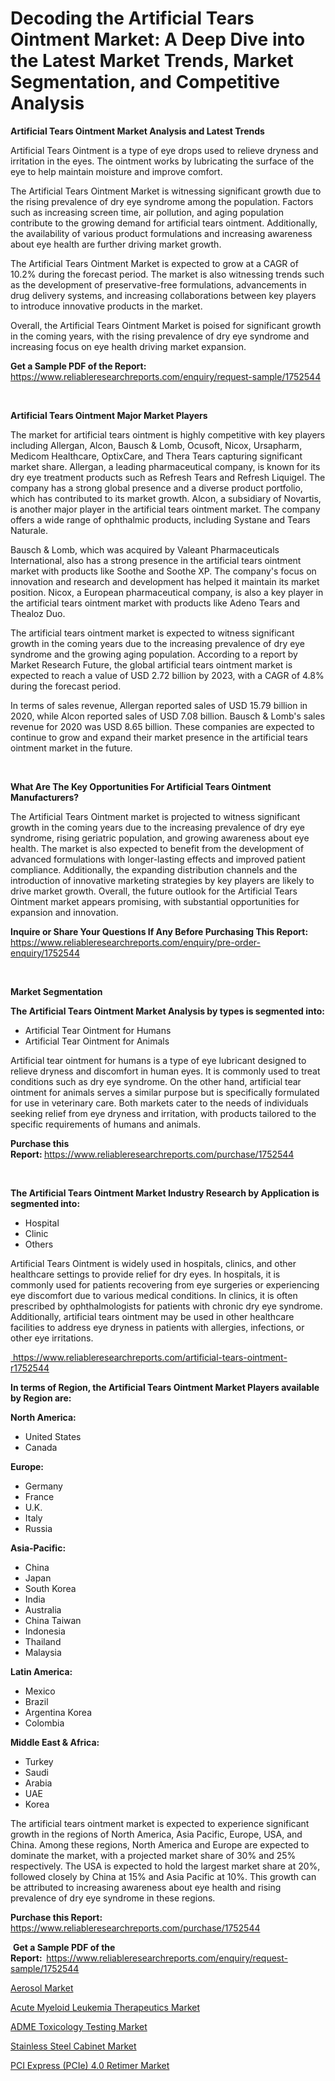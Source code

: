 <p><h1>Decoding the Artificial Tears Ointment Market: A Deep Dive into the Latest Market Trends, Market Segmentation, and Competitive Analysis</h1></p><p><strong>Artificial Tears Ointment Market Analysis and Latest Trends</strong></p>
<p><p>Artificial Tears Ointment is a type of eye drops used to relieve dryness and irritation in the eyes. The ointment works by lubricating the surface of the eye to help maintain moisture and improve comfort.</p><p>The Artificial Tears Ointment Market is witnessing significant growth due to the rising prevalence of dry eye syndrome among the population. Factors such as increasing screen time, air pollution, and aging population contribute to the growing demand for artificial tears ointment. Additionally, the availability of various product formulations and increasing awareness about eye health are further driving market growth.</p><p>The Artificial Tears Ointment Market is expected to grow at a CAGR of 10.2% during the forecast period. The market is also witnessing trends such as the development of preservative-free formulations, advancements in drug delivery systems, and increasing collaborations between key players to introduce innovative products in the market.</p><p>Overall, the Artificial Tears Ointment Market is poised for significant growth in the coming years, with the rising prevalence of dry eye syndrome and increasing focus on eye health driving market expansion.</p></p>
<p><strong>Get a Sample PDF of the Report:&nbsp;</strong> <a href="https://www.reliableresearchreports.com/enquiry/request-sample/1752544">https://www.reliableresearchreports.com/enquiry/request-sample/1752544</a></p>
<p>&nbsp;</p>
<p><strong>Artificial Tears Ointment Major Market Players</strong></p>
<p><p>The market for artificial tears ointment is highly competitive with key players including Allergan, Alcon, Bausch & Lomb, Ocusoft, Nicox, Ursapharm, Medicom Healthcare, OptixCare, and Thera Tears capturing significant market share. Allergan, a leading pharmaceutical company, is known for its dry eye treatment products such as Refresh Tears and Refresh Liquigel. The company has a strong global presence and a diverse product portfolio, which has contributed to its market growth. Alcon, a subsidiary of Novartis, is another major player in the artificial tears ointment market. The company offers a wide range of ophthalmic products, including Systane and Tears Naturale.</p><p>Bausch & Lomb, which was acquired by Valeant Pharmaceuticals International, also has a strong presence in the artificial tears ointment market with products like Soothe and Soothe XP. The company's focus on innovation and research and development has helped it maintain its market position. Nicox, a European pharmaceutical company, is also a key player in the artificial tears ointment market with products like Adeno Tears and Thealoz Duo.</p><p>The artificial tears ointment market is expected to witness significant growth in the coming years due to the increasing prevalence of dry eye syndrome and the growing aging population. According to a report by Market Research Future, the global artificial tears ointment market is expected to reach a value of USD 2.72 billion by 2023, with a CAGR of 4.8% during the forecast period.</p><p>In terms of sales revenue, Allergan reported sales of USD 15.79 billion in 2020, while Alcon reported sales of USD 7.08 billion. Bausch & Lomb's sales revenue for 2020 was USD 8.65 billion. These companies are expected to continue to grow and expand their market presence in the artificial tears ointment market in the future.</p></p>
<p>&nbsp;</p>
<p><strong>What Are The Key Opportunities For Artificial Tears Ointment Manufacturers?</strong></p>
<p><p>The Artificial Tears Ointment market is projected to witness significant growth in the coming years due to the increasing prevalence of dry eye syndrome, rising geriatric population, and growing awareness about eye health. The market is also expected to benefit from the development of advanced formulations with longer-lasting effects and improved patient compliance. Additionally, the expanding distribution channels and the introduction of innovative marketing strategies by key players are likely to drive market growth. Overall, the future outlook for the Artificial Tears Ointment market appears promising, with substantial opportunities for expansion and innovation.</p></p>
<p><strong>Inquire or Share Your Questions If Any Before Purchasing This Report:</strong> <a href="https://www.reliableresearchreports.com/enquiry/pre-order-enquiry/1752544">https://www.reliableresearchreports.com/enquiry/pre-order-enquiry/1752544</a></p>
<p>&nbsp;</p>
<p><strong>Market Segmentation</strong></p>
<p><strong>The Artificial Tears Ointment Market Analysis by types is segmented into:</strong></p>
<p><ul><li>Artificial Tear Ointment for Humans</li><li>Artificial Tear Ointment for Animals</li></ul></p>
<p><p>Artificial tear ointment for humans is a type of eye lubricant designed to relieve dryness and discomfort in human eyes. It is commonly used to treat conditions such as dry eye syndrome. On the other hand, artificial tear ointment for animals serves a similar purpose but is specifically formulated for use in veterinary care. Both markets cater to the needs of individuals seeking relief from eye dryness and irritation, with products tailored to the specific requirements of humans and animals.</p></p>
<p><strong>Purchase this Report:&nbsp;</strong><a href="https://www.reliableresearchreports.com/purchase/1752544">https://www.reliableresearchreports.com/purchase/1752544</a></p>
<p>&nbsp;</p>
<p><strong>The Artificial Tears Ointment Market Industry Research by Application is segmented into:</strong></p>
<p><ul><li>Hospital</li><li>Clinic</li><li>Others</li></ul></p>
<p><p>Artificial Tears Ointment is widely used in hospitals, clinics, and other healthcare settings to provide relief for dry eyes. In hospitals, it is commonly used for patients recovering from eye surgeries or experiencing eye discomfort due to various medical conditions. In clinics, it is often prescribed by ophthalmologists for patients with chronic dry eye syndrome. Additionally, artificial tears ointment may be used in other healthcare facilities to address eye dryness in patients with allergies, infections, or other eye irritations.</p></p>
<p><a href="https://www.reliableresearchreports.com/artificial-tears-ointment-r1752544">&nbsp;https://www.reliableresearchreports.com/artificial-tears-ointment-r1752544</a></p>
<p><strong>In terms of Region, the Artificial Tears Ointment Market Players available by Region are:</strong></p>
<p>
    <p> <strong> North America: </strong>
        <ul>
            <li>United States</li>
            <li>Canada</li>
        </ul>
        </p> 
    <p> <strong> Europe: </strong>
        <ul>
            <li>Germany</li>
            <li>France</li>
            <li>U.K.</li>
            <li>Italy</li>
            <li>Russia</li>
        </ul>
        </p> 
    <p> <strong> Asia-Pacific: </strong>
        <ul>
            <li>China</li>
            <li>Japan</li>
            <li>South Korea</li>
            <li>India</li>
            <li>Australia</li>
            <li>China Taiwan</li>
            <li>Indonesia</li>
            <li>Thailand</li>
            <li>Malaysia</li>
        </ul>
        </p> 
    <p> <strong> Latin America: </strong>
        <ul>
            <li>Mexico</li>
            <li>Brazil</li>
            <li>Argentina Korea</li>
            <li>Colombia</li>
        </ul>
        </p> 
    <p> <strong> Middle East & Africa: </strong>
        <ul>
            <li>Turkey</li>
            <li>Saudi</li>
            <li>Arabia</li>
            <li>UAE</li>
            <li>Korea</li>
        </ul>
    </p>
    </p>
<p><p>The artificial tears ointment market is expected to experience significant growth in the regions of North America, Asia Pacific, Europe, USA, and China. Among these regions, North America and Europe are expected to dominate the market, with a projected market share of 30% and 25% respectively. The USA is expected to hold the largest market share at 20%, followed closely by China at 15% and Asia Pacific at 10%. This growth can be attributed to increasing awareness about eye health and rising prevalence of dry eye syndrome in these regions.</p></p>
<p><strong>Purchase this Report: </strong><a href="https://www.reliableresearchreports.com/purchase/1752544">https://www.reliableresearchreports.com/purchase/1752544</a></p>
<p>&nbsp;<strong>Get a Sample PDF of the Report:&nbsp;&nbsp;</strong><a href="https://www.reliableresearchreports.com/enquiry/request-sample/1752544">https://www.reliableresearchreports.com/enquiry/request-sample/1752544</a></p>
<p><strong></strong></p>
<p><p><a href="https://github.com/goodweq44/Market-Research-Report-List-1/blob/main/aerosol-market.md">Aerosol Market</a></p><p><a href="https://github.com/maudAbbott7/Market-Research-Report-List-2/blob/main/acute-myeloid-leukemia-therapeutics-market.md">Acute Myeloid Leukemia Therapeutics Market</a></p><p><a href="https://github.com/MaraKoelpin2023/Market-Research-Report-List-2/blob/main/adme-toxicology-testing-market.md">ADME Toxicology Testing Market</a></p><p><a href="https://www.linkedin.com/pulse/stainless-steel-cabinet-market-global-regional-analysis-9n0oe?trackingId=DgI5KzVRQbWTq0Diz1Tjsw%3D%3D">Stainless Steel Cabinet Market</a></p><p><a href="https://www.linkedin.com/pulse/pci-express-pcie-40-retimer-market-size-type-16-channelother-abdnf?trackingId=S0yVcBIhTR63neA3QMbacg%3D%3D">PCI Express (PCIe) 4.0 Retimer Market</a></p></p>